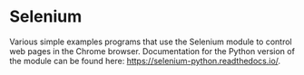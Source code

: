 # Selenium
Various simple examples programs that use the Selenium module to control web pages in the Chrome browser.  Documentation for the Python version of the module can be found here:  https://selenium-python.readthedocs.io/.
